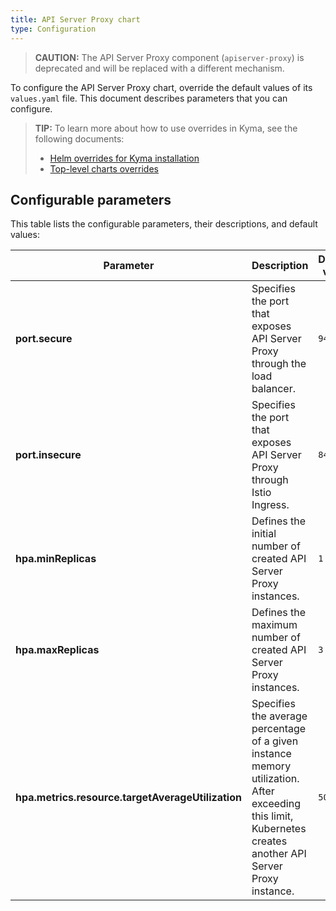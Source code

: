 ```yaml
---
title: API Server Proxy chart
type: Configuration
---
```


>**CAUTION:** The API Server Proxy component (`apiserver-proxy`) is deprecated and will be replaced with a different mechanism.

To configure the API Server Proxy chart, override the default values of its `values.yaml` file. This document describes parameters that you can configure.

>**TIP:** To learn more about how to use overrides in Kyma, see the following documents:
>* [Helm overrides for Kyma installation](/root/kyma/#configuration-helm-overrides-for-kyma-installation)
>* [Top-level charts overrides](/root/kyma/#configuration-helm-overrides-for-kyma-installation-top-level-charts-overrides)

## Configurable parameters

This table lists the configurable parameters, their descriptions, and default values:

| Parameter | Description | Default value |
|-----------|-------------|---------------|
| **port.secure** | Specifies the port that exposes API Server Proxy through the load balancer. | `9443` |
| **port.insecure** | Specifies the port that exposes API Server Proxy through Istio Ingress. | `8444` |
| **hpa.minReplicas** | Defines the initial number of created API Server Proxy instances. | `1` |
| **hpa.maxReplicas** | Defines the maximum number of created API Server Proxy instances. | `3` |
| **hpa.metrics.resource.targetAverageUtilization** | Specifies the average percentage of a given instance memory utilization. After exceeding this limit, Kubernetes creates another API Server Proxy instance. | `50` |

